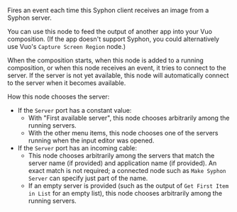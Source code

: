 Fires an event each time this Syphon client receives an image from a Syphon server. 

You can use this node to feed the output of another app into your Vuo composition.  (If the app doesn't support Syphon, you could alternatively use Vuo's `Capture Screen Region` node.)

When the composition starts, when this node is added to a running composition, or when this node receives an event, it tries to connect to the server. If the server is not yet available, this node will automatically connect to the server when it becomes available.

How this node chooses the server:

   - If the `Server` port has a constant value:
      - With "First available server", this node chooses arbitrarily among the running servers.
      - With the other menu items, this node chooses one of the servers running when the input editor was opened.
   - If the `Server` port has an incoming cable:
      - This node chooses arbitrarily among the servers that match the server name (if provided) and application name (if provided). An exact match is not required; a connected node such as `Make Syphon Server` can specify just part of the name.
      - If an empty server is provided (such as the output of `Get First Item in List` for an empty list), this node chooses arbitrarily among the running servers.
